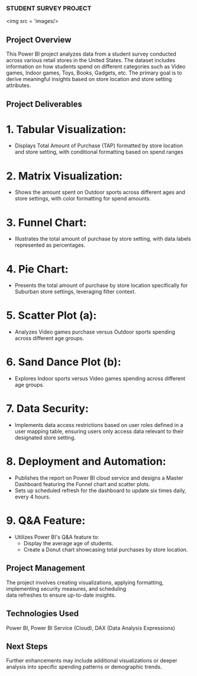 ### STUDENT SURVEY PROJECT

<img src = 'images/>


## Project Overview

This Power BI project analyzes data from a student survey conducted across various retail stores in the United States. The dataset includes information on how students spend on different categories such as Video games, Indoor games, Toys, Books, Gadgets, etc. The primary goal is to derive meaningful insights based on store location and store setting attributes.

## Project Deliverables

# 1. Tabular Visualization:
  
- Displays Total Amount of Purchase (TAP) formatted by store location and store setting, with conditional formatting     based on spend ranges

# 2. Matrix Visualization:

- Shows the amount spent on Outdoor sports across different ages and store settings, with color formatting for spend     amounts.

# 3. Funnel Chart:

- Illustrates the total amount of purchase by store setting, with data labels represented as percentages.

# 4. Pie Chart:

- Presents the total amount of purchase by store location specifically for Suburban store settings, leveraging filter    context.

# 5. Scatter Plot (a):

- Analyzes Video games purchase versus Outdoor sports spending across different age groups.

# 6. Sand Dance Plot (b):

- Explores Indoor sports versus Video games spending across different age groups.

# 7. Data Security:

- Implements data access restrictions based on user roles defined in a user mapping table, ensuring users only access 
  data relevant to their designated store setting.

# 8. Deployment and Automation:

- Publishes the report on Power BI cloud service and designs a Master Dashboard featuring the Funnel chart and scatter   plots.
- Sets up scheduled refresh for the dashboard to update six times daily, every 4 hours.

# 9. Q&A Feature:

- Utilizes Power BI's Q&A feature to:
  - Display the average age of students.
  - Create a Donut chart showcasing total purchases by store location.

## Project Management

The project involves creating visualizations, applying formatting, implementing security measures, and scheduling    
data refreshes to ensure up-to-date insights.

## Technologies Used

Power BI, Power BI Service (Cloud), DAX (Data Analysis Expressions)

## Next Steps

Further enhancements may include additional visualizations or deeper analysis into specific spending patterns or       demographic trends.
